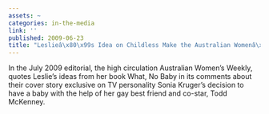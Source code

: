 ```yaml
---
assets: ~
categories: in-the-media
link: ''
published: 2009-06-23
title: "Leslieâ\x80\x99s Idea on Childless Make the Australian Womenâ\x80\x99s Weekly"
---
```

In the July 2009 editorial, the high circulation Australian Women’s Weekly, quotes Leslie’s ideas from her book What, No Baby in its comments about their cover story exclusive on TV personality Sonia Kruger’s decision to have a baby with the help of her gay best friend and co-star, Todd McKenney.